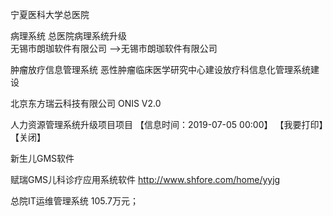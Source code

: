 宁夏医科大学总医院



病理系统
总医院病理系统升级  
无锡市朗珈软件有限公司 -->无锡市朗珈软件有限公司

肿瘤放疗信息管理系统
恶性肿瘤临床医学研究中心建设放疗科信息化管理系统建设

北京东方瑞云科技有限公司 ONIS V2.0



人力资源管理系统升级项目项目   【信息时间：2019-07-05 00:00】 【我要打印】【关闭】 

新生儿GMS软件

赋瑞GMS儿科诊疗应用系统软件 http://www.shfore.com/home/yyjg




总院IT运维管理系统 105.7万元；



